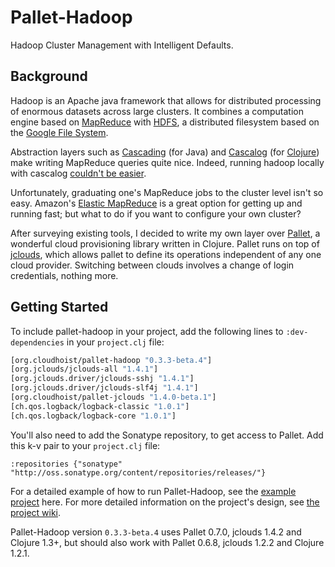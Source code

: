 # Pallet-Hadoop #

Hadoop Cluster Management with Intelligent Defaults.

## Background ##

Hadoop is an Apache java framework that allows for distributed
processing of enormous datasets across large clusters. It combines a
computation engine based on
[MapReduce](http://en.wikipedia.org/wiki/MapReduce) with
[HDFS](http://hadoop.apache.org/hdfs/docs/current/hdfs_design.html), a
distributed filesystem based on the [Google File
System](http://en.wikipedia.org/wiki/Google_File_System).

Abstraction layers such as
[Cascading](https://github.com/cwensel/cascading) (for Java) and
[Cascalog](https://github.com/nathanmarz/cascalog) (for
[Clojure](http://clojure.org/)) make writing MapReduce queries quite
nice. Indeed, running hadoop locally with cascalog [couldn't be
easier](http://nathanmarz.com/blog/introducing-cascalog-a-clojure-based-query-language-for-hado.html).

Unfortunately, graduating one's MapReduce jobs to the cluster level
isn't so easy. Amazon's [Elastic
MapReduce](http://aws.amazon.com/elasticmapreduce/) is a great option
for getting up and running fast; but what to do if you want to
configure your own cluster?

After surveying existing tools, I decided to write my own layer over
[Pallet](https://github.com/pallet/pallet), a wonderful cloud
provisioning library written in Clojure. Pallet runs on top of
[jclouds](https://github.com/jclouds/jclouds), which allows pallet to
define its operations independent of any one cloud provider. Switching
between clouds involves a change of login credentials, nothing more.

## Getting Started ##

To include pallet-hadoop in your project, add the following lines to
`:dev-dependencies` in your `project.clj` file:

```clojure
[org.cloudhoist/pallet-hadoop "0.3.3-beta.4"]
[org.jclouds/jclouds-all "1.4.1"]
[org.jclouds.driver/jclouds-sshj "1.4.1"]
[org.jclouds.driver/jclouds-slf4j "1.4.1"]
[org.cloudhoist/pallet-jclouds "1.4.0-beta.1"]
[ch.qos.logback/logback-classic "1.0.1"]
[ch.qos.logback/logback-core "1.0.1"]
```

You'll also need to add the Sonatype repository, to get access to
Pallet. Add this k-v pair to your `project.clj` file:

    :repositories {"sonatype" "http://oss.sonatype.org/content/repositories/releases/"}

For a detailed example of how to run Pallet-Hadoop, see the [example
project](https://github.com/pallet/pallet-hadoop-example) here. For
more detailed information on the project's design, see [the project
wiki](https://github.com/pallet/pallet-hadoop).

Pallet-Hadoop version `0.3.3-beta.4` uses Pallet 0.7.0, jclouds 
1.4.2 and Clojure 1.3+, but should also work with Pallet 0.6.8,
jclouds 1.2.2 and Clojure 1.2.1.

